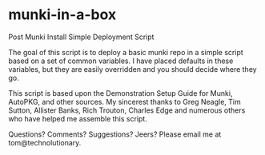 munki-in-a-box
==============

Post Munki Install Simple Deployment Script


The goal of this script is to deploy a basic munki repo in a simple script based on a set of common variables. I have placed defaults in these variables, but they are easily overridden and you should decide where they go.

This script is based upon the Demonstration Setup Guide for Munki, AutoPKG, and other sources. My sincerest thanks to Greg Neagle, Tim Sutton, Allister Banks, Rich Trouton, Charles Edge and numerous others who have helped me assemble this script.

Questions? Comments? Suggestions? Jeers? Please email me at tom@technolutionary.